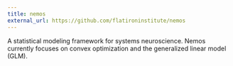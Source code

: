 ```yaml
---
title: nemos
external_url: https://github.com/flatironinstitute/nemos
---
```

A statistical modeling framework for systems neuroscience. Nemos currently focuses on convex optimization and the generalized linear model (GLM).